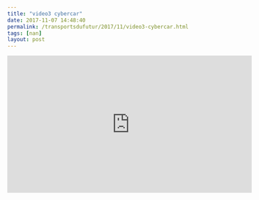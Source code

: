 ```yaml
---
title: "video3 cybercar"
date: 2017-11-07 14:48:40
permalink: /transportsdufutur/2017/11/video3-cybercar.html
tags: [nan]
layout: post
---
```


<iframe width="560" height="315" src="https://www.youtube.com/embed/a9WHv-M7CqA" frameborder="0" allowfullscreen></iframe>
